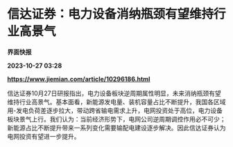 # 信达证券：电力设备消纳瓶颈有望维持行业高景气
**界面快报**

**2023-10-27 03:28**

**https://www.jiemian.com/article/10296186.html**

信达证券10月27日研报指出，电力设备板块逆周期属性明显，未来消纳瓶颈有望维持行业高景气。基本面看，新能源发电量、装机容量占比不断提升，我国各区域用-发电负荷差逐步拉大，带动跨省输电需求上升，电网投资处于高位，电力设备板块景气上行。我们认为：当前经济形势下，电网公司逆周期调控作用必不可少；新能源占比不断提升带来一系列变化需要输配电建设逐步解决。因此信达证券认为电网投资有望进一步提升。